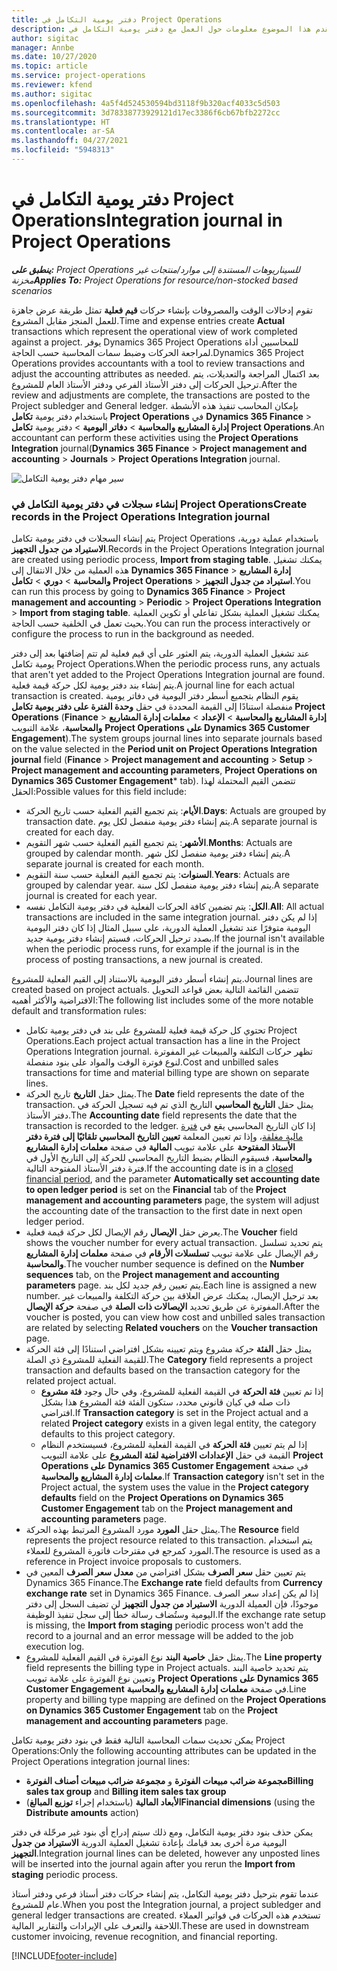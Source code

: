 ```yaml
---
title: دفتر يومية التكامل في Project Operations
description: يقدم هذا الموضوع معلومات حول العمل مع دفتر يومية التكامل في Project Operations.
author: sigitac
manager: Annbe
ms.date: 10/27/2020
ms.topic: article
ms.service: project-operations
ms.reviewer: kfend
ms.author: sigitac
ms.openlocfilehash: 4a5f4d524530594bd3118f9b320acf4033c5d503
ms.sourcegitcommit: 3d78338773929121d17ec3386f6cb67bfb2272cc
ms.translationtype: HT
ms.contentlocale: ar-SA
ms.lasthandoff: 04/27/2021
ms.locfileid: "5948313"
---
```

# <a name="integration-journal-in-project-operations"></a><span data-ttu-id="bcb70-103">دفتر يومية التكامل في Project Operations</span><span class="sxs-lookup"><span data-stu-id="bcb70-103">Integration journal in Project Operations</span></span>

<span data-ttu-id="bcb70-104">_**ينطبق على:** Project Operations للسيناريوهات المستندة إلى موارد/منتجات غير مخزنة‬_</span><span class="sxs-lookup"><span data-stu-id="bcb70-104">_**Applies To:** Project Operations for resource/non-stocked based scenarios_</span></span>

<span data-ttu-id="bcb70-105">تقوم إدخالات الوقت والمصروفات بإنشاء حركات **قيم فعلية** تمثل طريقة عرض جاهزة للعمل المنجز مقابل المشروع.</span><span class="sxs-lookup"><span data-stu-id="bcb70-105">Time and expense entries create **Actual** transactions which represent the operational view of work completed against a project.</span></span> <span data-ttu-id="bcb70-106">يوفر Dynamics 365 Project Operations للمحاسبين أداة لمراجعة الحركات وضبط سمات المحاسبة حسب الحاجة.</span><span class="sxs-lookup"><span data-stu-id="bcb70-106">Dynamics 365 Project Operations provides accountants with a tool to review transactions and adjust the accounting attributes as needed.</span></span> <span data-ttu-id="bcb70-107">بعد اكتمال المراجعة والتعديلات، يتم ترحيل الحركات إلى دفتر الأستاذ الفرعي ودفتر الأستاذ العام للمشروع.</span><span class="sxs-lookup"><span data-stu-id="bcb70-107">After the review and adjustments are complete, the transactions are posted to the Project subledger and General ledger.</span></span> <span data-ttu-id="bcb70-108">بإمكان المحاسب تنفيذ هذه الأنشطة باستخدام دفتر يومية **تكامل Project Operations** في **Dynamics 365 Finance** > **إدارة المشاريع والمحاسبة** > **دفاتر اليومية** >  دفتر يومية **تكامل Project Operations**.</span><span class="sxs-lookup"><span data-stu-id="bcb70-108">An accountant can perform these activities using the **Project Operations Integration** journal(**Dynamics 365 Finance** > **Project management and accounting** > **Journals** > **Project Operations Integration** journal.</span></span>

![سير مهام دفتر يومية التكامل](./media/IntegrationJournal.png)

### <a name="create-records-in-the-project-operations-integration-journal"></a><span data-ttu-id="bcb70-110">إنشاء سجلات في دفتر يومية التكامل في Project Operations</span><span class="sxs-lookup"><span data-stu-id="bcb70-110">Create records in the Project Operations Integration journal</span></span>

<span data-ttu-id="bcb70-111">يتم إنشاء السجلات في دفتر يومية تكامل Project Operations باستخدام عملية دورية، **الاستيراد من جدول التجهيز**.</span><span class="sxs-lookup"><span data-stu-id="bcb70-111">Records in the Project Operations Integration journal are created using periodic process, **Import from staging table**.</span></span> <span data-ttu-id="bcb70-112">يمكنك تشغيل هذه العملية من خلال الانتقال إلى **Dynamics 365 Finance** > **إدارة المشاريع والمحاسبة** > **دوري** > **تكامل Project Operations** > **استيراد من جدول التجهيز**.</span><span class="sxs-lookup"><span data-stu-id="bcb70-112">You can run this process by going to **Dynamics 365 Finance** > **Project management and accounting** > **Periodic** > **Project Operations Integration** > **Import from staging table**.</span></span> <span data-ttu-id="bcb70-113">يمكنك تشغيل العملية بشكل تفاعلي أو تكوين العملية بحيث تعمل في الخلفية حسب الحاجة.</span><span class="sxs-lookup"><span data-stu-id="bcb70-113">You can run the process interactively or configure the process to run in the background as needed.</span></span>

<span data-ttu-id="bcb70-114">عند تشغيل العملية الدورية، يتم العثور على أي قيم فعلية لم تتم إضافتها بعد إلى دفتر يومية تكامل Project Operations.</span><span class="sxs-lookup"><span data-stu-id="bcb70-114">When the periodic process runs, any actuals that aren't yet added to the Project Operations Integration journal are found.</span></span> <span data-ttu-id="bcb70-115">يتم إنشاء بند دفتر يومية لكل حركة قيمة فعلية.</span><span class="sxs-lookup"><span data-stu-id="bcb70-115">A journal line for each actual transaction is created.</span></span>
<span data-ttu-id="bcb70-116">يقوم النظام بتجميع أسطر دفتر اليومية في دفاتر يومية منفصلة استنادًا إلى القيمة المحددة في حقل **وحدة الفترة على دفتر يومية تكامل Project Operations** (**Finance** > **إدارة المشاريع والمحاسبة** > **الإعداد** > **معلمات إدارة المشاريع والمحاسبة**، علامة التبويب **Project Operations على Dynamics 365 Customer Engagement**).</span><span class="sxs-lookup"><span data-stu-id="bcb70-116">The system groups journal lines into separate journals based on the value selected in the **Period unit on Project Operations Integration journal** field (**Finance** > **Project management and accounting** > **Setup** > **Project management and accounting parameters**, **Project Operations on Dynamics 365 Customer Engagement**\* tab).</span></span> <span data-ttu-id="bcb70-117">تتضمن القيم المحتملة لهذا الحقل:</span><span class="sxs-lookup"><span data-stu-id="bcb70-117">Possible values for this field include:</span></span>

  - <span data-ttu-id="bcb70-118">**الأيام**: يتم تجميع القيم الفعلية حسب تاريخ الحركة.</span><span class="sxs-lookup"><span data-stu-id="bcb70-118">**Days**: Actuals are grouped by transaction date.</span></span> <span data-ttu-id="bcb70-119">يتم إنشاء دفتر يومية منفصل لكل يوم.</span><span class="sxs-lookup"><span data-stu-id="bcb70-119">A separate journal is created for each day.</span></span>
  - <span data-ttu-id="bcb70-120">**الأشهر**: يتم تجميع القيم الفعلية حسب شهر التقويم.</span><span class="sxs-lookup"><span data-stu-id="bcb70-120">**Months**: Actuals are grouped by calendar month.</span></span> <span data-ttu-id="bcb70-121">يتم إنشاء دفتر يومية منفصل لكل شهر.</span><span class="sxs-lookup"><span data-stu-id="bcb70-121">A separate journal is created for each month.</span></span>
  - <span data-ttu-id="bcb70-122">**السنوات**: يتم تجميع القيم الفعلية حسب سنة التقويم.</span><span class="sxs-lookup"><span data-stu-id="bcb70-122">**Years**: Actuals are grouped by calendar year.</span></span> <span data-ttu-id="bcb70-123">يتم إنشاء دفتر يومية منفصل لكل سنة.</span><span class="sxs-lookup"><span data-stu-id="bcb70-123">A separate journal is created for each year.</span></span>
  - <span data-ttu-id="bcb70-124">**الكل**: يتم تضمين كافة الحركات الفعلية في دفتر يومية التكامل نفسه.</span><span class="sxs-lookup"><span data-stu-id="bcb70-124">**All**: All actual transactions are included in the same integration journal.</span></span> <span data-ttu-id="bcb70-125">إذا لم يكن دفتر اليومية متوفرًا عند تشغيل العملية الدورية، على سبيل المثال إذا كان دفتر اليومية بصدد ترحيل الحركات، فسيتم إنشاء دفتر يومية جديد.</span><span class="sxs-lookup"><span data-stu-id="bcb70-125">If the journal isn't available when the periodic process runs, for example if the journal is in the process of posting transactions, a new journal is created.</span></span>

<span data-ttu-id="bcb70-126">يتم إنشاء أسطر دفتر اليومية بالاستناد إلى القيم الفعلية للمشروع.</span><span class="sxs-lookup"><span data-stu-id="bcb70-126">Journal lines are created based on project actuals.</span></span> <span data-ttu-id="bcb70-127">تتضمن القائمة التالية بعض قواعد التحويل الافتراضية والأكثر أهميه:</span><span class="sxs-lookup"><span data-stu-id="bcb70-127">The following list includes some of the more notable default and transformation rules:</span></span>

  - <span data-ttu-id="bcb70-128">تحتوي كل حركة قيمة فعلية للمشروع على بند في دفتر يومية تكامل Project Operations.</span><span class="sxs-lookup"><span data-stu-id="bcb70-128">Each project actual transaction has a line in the Project Operations Integration journal.</span></span> <span data-ttu-id="bcb70-129">تظهر حركات التكلفة والمبيعات غير المفوترة لنوع فوترة الوقت والمواد على بنود منفصلة.</span><span class="sxs-lookup"><span data-stu-id="bcb70-129">Cost and unbilled sales transactions for time and material billing type are shown on separate lines.</span></span>
  - <span data-ttu-id="bcb70-130">يمثل حقل **التاريخ** تاريخ الحركة.</span><span class="sxs-lookup"><span data-stu-id="bcb70-130">The **Date** field represents the date of the transaction.</span></span> <span data-ttu-id="bcb70-131">يمثل حقل **التاريخ المحاسبي** التاريخ الذي تم فيه تسجيل الحركة في دفتر الأستاذ.</span><span class="sxs-lookup"><span data-stu-id="bcb70-131">The **Accounting date** field represents the date that the transaction is recorded to the ledger.</span></span> <span data-ttu-id="bcb70-132">إذا كان التاريخ المحاسبي يقع في [فترة مالية مغلقة](/dynamics365/finance/general-ledger/close-general-ledger-at-period-end)، وإذا تم تعيين المعلمة **تعيين التاريخ المحاسبي تلقائيًا إلى فترة دفتر الأستاذ المفتوحة** على علامة تبويب **المالية** في صفحة **معلمات إدارة المشاريع والمحاسبة**، فسيقوم النظام بضبط التاريخ المحاسبي للحركة إلى التاريخ الأول في فترة دفتر الأستاذ المفتوحة التالية.</span><span class="sxs-lookup"><span data-stu-id="bcb70-132">If the accounting date is in a [closed financial period](/dynamics365/finance/general-ledger/close-general-ledger-at-period-end), and the parameter **Automatically set accounting date to open ledger period** is set on the **Financial** tab of the **Project management and accounting parameters** page, the system will adjust the accounting date of the transaction to the first date in next open ledger period.</span></span>
  - <span data-ttu-id="bcb70-133">يعرض حقل **الإيصال** رقم الإيصال لكل حركة قيمة فعلية.</span><span class="sxs-lookup"><span data-stu-id="bcb70-133">The **Voucher** field shows the voucher number for every actual transaction.</span></span> <span data-ttu-id="bcb70-134">يتم تحديد تسلسل رقم الإيصال على علامة تبويب **تسلسلات الأرقام** في صفحة **معلمات إدارة المشاريع والمحاسبة**.</span><span class="sxs-lookup"><span data-stu-id="bcb70-134">The voucher number sequence is defined on the **Number sequences** tab, on the **Project management and accounting parameters** page.</span></span> <span data-ttu-id="bcb70-135">يتم تعيين رقم جديد لكل بند.</span><span class="sxs-lookup"><span data-stu-id="bcb70-135">Each line is assigned a new number.</span></span> <span data-ttu-id="bcb70-136">بعد ترحيل الإيصال، يمكنك عرض العلاقة بين حركة التكلفة والمبيعات غير المفوترة عن طريق تحديد **الإيصالات ذات الصلة** في صفحة **حركة الإيصال**.</span><span class="sxs-lookup"><span data-stu-id="bcb70-136">After the voucher is posted, you can view how cost and unbilled sales transaction are related by selecting **Related vouchers** on the **Voucher transaction** page.</span></span>
  - <span data-ttu-id="bcb70-137">يمثل حقل **الفئة** حركة مشروع ويتم تعيينه بشكل افتراضي استنادًا إلى فئة الحركة للقيمة الفعلية للمشروع ذي الصلة.</span><span class="sxs-lookup"><span data-stu-id="bcb70-137">The **Category** field represents a project transaction and defaults based on the transaction category for the related project actual.</span></span>
    - <span data-ttu-id="bcb70-138">إذا تم تعيين **فئة الحركة** في القيمة الفعلية للمشروع، وفي حال وجود **فئة مشروع** ذات صله في كيان قانوني محدد، ستكون الفئة فئة المشروع هذا بشكل افتراضي.</span><span class="sxs-lookup"><span data-stu-id="bcb70-138">If **Transaction category** is set in the Project actual and a related **Project category** exists in a given legal entity, the category defaults to this project category.</span></span>
    - <span data-ttu-id="bcb70-139">إذا لم يتم تعيين **فئة الحركة** في القيمة الفعلية للمشروع، فسيستخدم النظام القيمة في حقل **الإعدادات الافتراضية لفئة المشروع** على علامة التبويب **Project Operations على Dynamics 365 Customer Engagement** في صفحة **معلمات إدارة المشاريع والمحاسبة**.</span><span class="sxs-lookup"><span data-stu-id="bcb70-139">If **Transaction category** isn't set in the Project actual, the system uses the value in the **Project category defaults** field on the **Project Operations on Dynamics 365 Customer Engagement** tab on the **Project management and accounting parameters** page.</span></span>
  - <span data-ttu-id="bcb70-140">يمثل حقل **المورد** مورد المشروع المرتبط بهذه الحركة.</span><span class="sxs-lookup"><span data-stu-id="bcb70-140">The **Resource** field represents the project resource related to this transaction.</span></span> <span data-ttu-id="bcb70-141">يتم استخدام المورد كمرجع في مقترحات فاتورة المشروع للعملاء.</span><span class="sxs-lookup"><span data-stu-id="bcb70-141">The resource is used as a reference in Project invoice proposals to customers.</span></span>
  - <span data-ttu-id="bcb70-142">يتم تعيين حقل **سعر الصرف** بشكل افتراضي من **معدل سعر الصرف** المعين في Dynamics 365 Finance.</span><span class="sxs-lookup"><span data-stu-id="bcb70-142">The **Exchange rate** field defaults from **Currency exchange rate** set in Dynamics 365 Finance.</span></span> <span data-ttu-id="bcb70-143">إذا لم يكن إعداد سعر الصرف موجودًا، فإن العميلة الدورية **الاستيراد من جدول التجهيز** لن تضيف السجل إلى دفتر اليومية وستُضاف رسالة خطأ إلى سجل تنفيذ الوظيفة.</span><span class="sxs-lookup"><span data-stu-id="bcb70-143">If the exchange rate setup is missing, the **Import from staging** periodic process won't add the record to a journal and an error message will be added to the job execution log.</span></span>
  - <span data-ttu-id="bcb70-144">يمثل حقل **خاصية البند** نوع الفوترة في القيم الفعلية للمشروع.</span><span class="sxs-lookup"><span data-stu-id="bcb70-144">The **Line property** field represents the billing type in Project actuals.</span></span> <span data-ttu-id="bcb70-145">يتم تحديد خاصية البند وتعيين نوع الفوترة على علامة تبويب **Project Operations على Dynamics 365 Customer Engagement** في صفحة **معلمات إدارة المشاريع والمحاسبة**.</span><span class="sxs-lookup"><span data-stu-id="bcb70-145">Line property and billing type mapping are defined on the **Project Operations on Dynamics 365 Customer Engagement** tab on the **Project management and accounting parameters** page.</span></span>

<span data-ttu-id="bcb70-146">يمكن تحديث سمات المحاسبة التالية فقط في بنود دفتر يومية تكامل Project Operations:</span><span class="sxs-lookup"><span data-stu-id="bcb70-146">Only the following accounting attributes can be updated in the Project Operations integration journal lines:</span></span>

- <span data-ttu-id="bcb70-147">**مجموعة ضرائب مبيعات الفوترة** و **مجموعة ضرائب مبيعات أصناف الفوترة**</span><span class="sxs-lookup"><span data-stu-id="bcb70-147">**Billing sales tax group** and **Billing item sales tax group**</span></span>
- <span data-ttu-id="bcb70-148">**الأبعاد المالية** (باستخدام إجراء **توزيع المبالغ**)</span><span class="sxs-lookup"><span data-stu-id="bcb70-148">**Financial dimensions** (using the **Distribute amounts** action)</span></span>

<span data-ttu-id="bcb70-149">يمكن حذف بنود دفتر يومية التكامل، ومع ذلك سيتم إدراج أي بنود غير مرحّلة في دفتر اليومية مرة أخرى بعد قيامك بإعادة تشغيل العملية الدورية **الاستيراد من جدول التجهيز**.</span><span class="sxs-lookup"><span data-stu-id="bcb70-149">Integration journal lines can be deleted, however any unposted lines will be inserted into the journal again after you rerun the **Import from staging** periodic process.</span></span>

<span data-ttu-id="bcb70-150">عندما تقوم بترحيل دفتر يومية التكامل، يتم إنشاء حركات دفتر أستاذ فرعي ودفتر أستاذ عام للمشروع.</span><span class="sxs-lookup"><span data-stu-id="bcb70-150">When you post the Integration journal, a project subledger and general ledger transactions are created.</span></span> <span data-ttu-id="bcb70-151">تستخدم هذه الحركات في فواتير العملاء اللاحقة والتعرف على الإيرادات والتقارير المالية.</span><span class="sxs-lookup"><span data-stu-id="bcb70-151">These are used in downstream customer invoicing, revenue recognition, and financial reporting.</span></span>


[!INCLUDE[footer-include](../includes/footer-banner.md)]